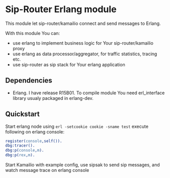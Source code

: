 Sip-Router Erlang module
========================

This module let sip-router/kamailio connect and send messages to Erlang.

With this module You can:
* use erlang to implement business logic for Your sip-router/kamailio proxy
* use erlang as data processor/aggregator, for traffic statistics, tracing etc.
* use sip-router as sip stack for Your erlang application

Dependencies
------------
* Erlang. I have release R15B01.
  To compile module You need erl_interface library usualy packaged in erlang-dev.

Quickstart
----------

Start erlang node using `erl -setcookie cookie -sname test`
execute following on erlang console:
```erlang
register(console,self()).
dbg:tracer().
dbg:p(console,m).
dbg:p(rex,m).
```
Start Kamailio with example config,  use sipsak to send sip messages, and watch message trace on erlang console 

